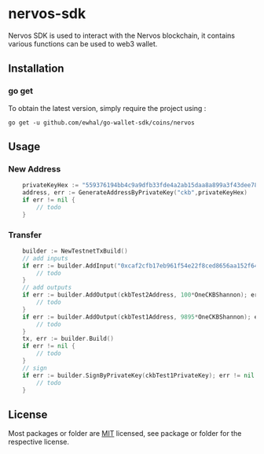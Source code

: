 # nervos-sdk
Nervos SDK is used to interact with the Nervos blockchain, it contains various functions can be used to web3 wallet.

## Installation

### go get

To obtain the latest version, simply require the project using :

```shell
go get -u github.com/ewhal/go-wallet-sdk/coins/nervos
```

## Usage
### New Address
```go
	privateKeyHex := "559376194bb4c9a9dfb33fde4a2ab15daa8a899a3f43dee787046f57d5f7b10a"
	address, err := GenerateAddressByPrivateKey("ckb",privateKeyHex)
	if err != nil {
		// todo
	}
```

###  Transfer
```go
	builder := NewTestnetTxBuild()
	// add inputs
	if err := builder.AddInput("0xcaf2cfb17eb961f54e22f8ced8656aa152f64f53e3db35b99705ca6b3822b5be", 0, 0); err != nil {
		// todo
	}
	// add outputs
	if err := builder.AddOutput(ckbTest2Address, 100*OneCKBShannon); err != nil {
		// todo
	}
	if err := builder.AddOutput(ckbTest1Address, 9895*OneCKBShannon); err != nil {
		// todo
	}
	tx, err := builder.Build()
	if err != nil {
		// todo
	}
	// sign
	if err := builder.SignByPrivateKey(ckbTest1PrivateKey); err != nil {
		// todo
	}
```

## License
Most packages or folder are [MIT](<https://github.com/ewhal/go-wallet-sdk/blob/main/coins/nervos/LICENSE>) licensed, see package or folder for the respective license.
